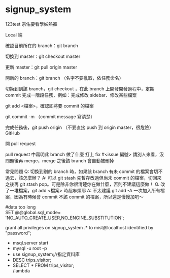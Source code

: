# signup_system
123test
宗佑要看學姊熱褲



Local 端

確認目前所在的 branch：git branch

切換到 master：git checkout master

更新 master：git pull origin master

開新的 branch：git branch <branch-name>（名字不要亂取，依任務命名）

切換到到該 branch，git checkout <branch-name>，在此 branch 上開發開發過程中，定期 commit
完成一階段任務，例如：完成修改 sidebar、修改某些檔案

git add <檔案>，確認即將要 commit 的檔案

git commit -m <commit message>（commit message 寫清楚）
  
完成任務後，git push origin <branch-name>（不要直接 push 到 origin master，很危險）
GitHub

開 pull request

pull request 中寫明此 branch 做了什麼
打上 fix #<issue 編號>
請別人來看，沒問題後再 merge，merge 之後該 branch 會自動被刪掉

常見問題
Q: 切換到別的 branch 時，如果該 branch 有未 commit 的檔案會切不過去，該怎麼辦？
A: 可以 git stash 先暫存改過但尚未 commit 的檔案，切回來之後再 git stash pop。可是除非你很清楚你在做什麼，否則不建議這麼做！
Q. 改了一堆檔案，git add <檔案> 時超麻煩耶
A: 不太建議 git add -A 一次加入所有檔案，因為有時候會 commit 不該 commit 的檔案，所以還是慢慢加吧～



#data too long  
SET @@global.sql_mode= 'NO_AUTO_CREATE_USER,NO_ENGINE_SUBSTITUTION';  
  
grant all privileges on signup_system .* to mist@localhost identified by "password";

- msql.server start  
- mysql -u root -p  
- use signup_system;//指定資料庫  
- DESC trips_visitor;  
- SELECT * FROM trips_visitor;  
/lambda
